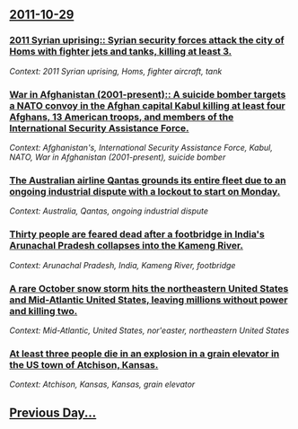 ## [2011-10-29](/news/2011/10/29/index.md)

### [2011 Syrian uprising:: Syrian security forces attack the city of Homs with fighter jets and tanks, killing at least 3. ](/news/2011/10/29/2011-syrian-uprising-syrian-security-forces-attack-the-city-of-homs-with-fighter-jets-and-tanks-killing-at-least-3.md)
_Context: 2011 Syrian uprising, Homs, fighter aircraft, tank_

### [War in Afghanistan (2001-present):: A suicide bomber targets a NATO convoy in the Afghan capital Kabul killing at least four Afghans, 13 American troops, and members of the International Security Assistance Force. ](/news/2011/10/29/war-in-afghanistan-2001-present-a-suicide-bomber-targets-a-nato-convoy-in-the-afghan-capital-kabul-killing-at-least-four-afghans-13-a.md)
_Context: Afghanistan's, International Security Assistance Force, Kabul, NATO, War in Afghanistan (2001-present), suicide bomber_

### [The Australian airline Qantas grounds its entire fleet due to an ongoing industrial dispute with a lockout to start on Monday. ](/news/2011/10/29/the-australian-airline-qantas-grounds-its-entire-fleet-due-to-an-ongoing-industrial-dispute-with-a-lockout-to-start-on-monday.md)
_Context: Australia, Qantas, ongoing industrial dispute_

### [Thirty people are feared dead after a footbridge in India's Arunachal Pradesh collapses into the Kameng River. ](/news/2011/10/29/thirty-people-are-feared-dead-after-a-footbridge-in-india-s-arunachal-pradesh-collapses-into-the-kameng-river.md)
_Context: Arunachal Pradesh, India, Kameng River, footbridge_

### [A rare October snow storm hits the northeastern United States and Mid-Atlantic United States, leaving millions without power and killing two. ](/news/2011/10/29/a-rare-october-snow-storm-hits-the-northeastern-united-states-and-mid-atlantic-united-states-leaving-millions-without-power-and-killing-two.md)
_Context: Mid-Atlantic, United States, nor'easter, northeastern United States_

### [At least three people die in an explosion in a grain elevator in the US town of Atchison, Kansas. ](/news/2011/10/29/at-least-three-people-die-in-an-explosion-in-a-grain-elevator-in-the-us-town-of-atchison-kansas.md)
_Context: Atchison, Kansas, Kansas, grain elevator_

## [Previous Day...](/news/2011/10/28/index.md)

